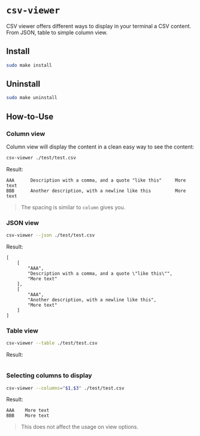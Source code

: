# `csv-viewer`
CSV viewer offers different ways to display in your terminal a CSV content. From JSON, table to simple column view.

## Install
```bash
sudo make install
```

## Uninstall
```bash
sudo make uninstall
```

## How-to-Use
### Column view
Column view will display the content in a clean easy way to see the content:  
```bash
csv-viewer ./test/test.csv
```

Result: 
```
AAA      Description with a comma, and a quote "like this"     More text
BBB      Another description, with a newline like this         More text
```

> The spacing is similar to `column` gives you.

### JSON view
```bash
csv-viewer --json ./test/test.csv
```

Result:
```
[
    [
        "AAA",
        "Description with a comma, and a quote \"like this\"",
        "More text"
    ],
    [
        "AAA",
        "Another description, with a newline like this",
        "More text"
    ]
]
```

### Table view
```bash
csv-viewer --table ./test/test.csv
```

Result:
```

```

### Selecting columns to display
```bash
csv-viewer --columns="$1,$3" ./test/test.csv
```

Result:
```
AAA    More text
BBB    More text
```

> This does not affect the usage on view options.